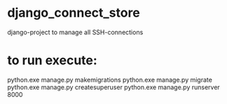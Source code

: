 # django_connect_store

django-project to manage all SSH-connections

# to run execute:
python.exe manage.py  makemigrations
python.exe manage.py  migrate
python.exe manage.py  createsuperuser
python.exe manage.py runserver 8000
